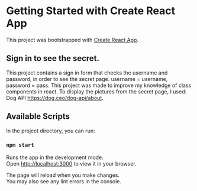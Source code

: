 # Getting Started with Create React App

This project was bootstrapped with [Create React App](https://github.com/facebook/create-react-app).

## Sign in to see the secret.

This project contains a sign in form that checks the username and password, in order to see the secret page.
username = username, password = pass.
This project was made to improve my knowledge of class components in react.
To display the pictures from the secret page, I used: Dog API https://dog.ceo/dog-api/about.

## Available Scripts

In the project directory, you can run:

### `npm start`

Runs the app in the development mode.\
Open [http://localhost:3000](http://localhost:3000) to view it in your browser.

The page will reload when you make changes.\
You may also see any lint errors in the console.

